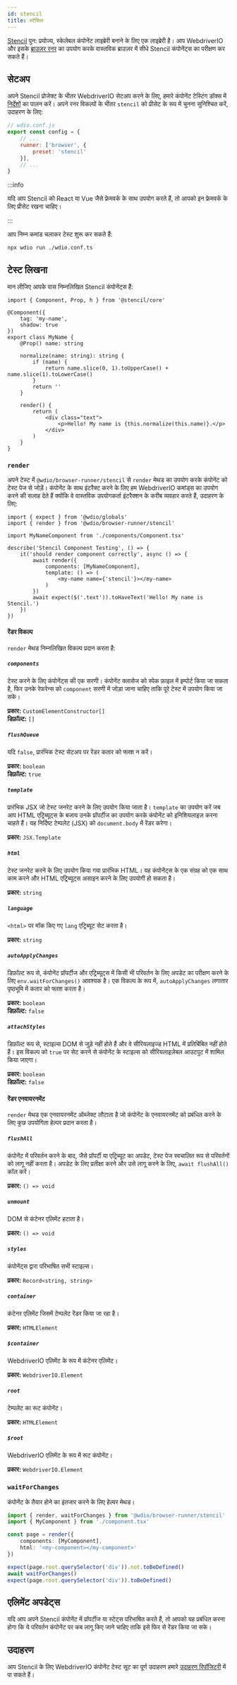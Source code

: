 ```yaml
---
id: stencil
title: स्टेंसिल
---
```


[Stencil](https://stenciljs.com/) पुन: प्रयोज्य, स्केलेबल कंपोनेंट लाइब्रेरी बनाने के लिए एक लाइब्रेरी है। आप WebdriverIO और इसके [ब्राउज़र रनर](/docs/runner#browser-runner) का उपयोग करके वास्तविक ब्राउज़र में सीधे Stencil कंपोनेंट्स का परीक्षण कर सकते हैं।

## सेटअप

अपने Stencil प्रोजेक्ट के भीतर WebdriverIO सेटअप करने के लिए, हमारे कंपोनेंट टेस्टिंग डॉक्स में [निर्देशों](/docs/component-testing#set-up) का पालन करें। अपने रनर विकल्पों के भीतर `stencil` को प्रीसेट के रूप में चुनना सुनिश्चित करें, उदाहरण के लिए:

```js
// wdio.conf.js
export const config = {
    // ...
    runner: ['browser', {
        preset: 'stencil'
    }],
    // ...
}
```

:::info

यदि आप Stencil को React या Vue जैसे फ्रेमवर्क के साथ उपयोग करते हैं, तो आपको इन फ्रेमवर्क के लिए प्रीसेट रखना चाहिए।

:::

आप निम्न कमांड चलाकर टेस्ट शुरू कर सकते हैं:

```sh
npx wdio run ./wdio.conf.ts
```

## टेस्ट लिखना

मान लीजिए आपके पास निम्नलिखित Stencil कंपोनेंट्स हैं:

```tsx title="./components/Component.tsx"
import { Component, Prop, h } from '@stencil/core'

@Component({
    tag: 'my-name',
    shadow: true
})
export class MyName {
    @Prop() name: string

    normalize(name: string): string {
        if (name) {
            return name.slice(0, 1).toUpperCase() + name.slice(1).toLowerCase()
        }
        return ''
    }

    render() {
        return (
            <div class="text">
                <p>Hello! My name is {this.normalize(this.name)}.</p>
            </div>
        )
    }
}
```

### `render`

अपने टेस्ट में `@wdio/browser-runner/stencil` से `render` मेथड का उपयोग करके कंपोनेंट को टेस्ट पेज से जोड़ें। कंपोनेंट के साथ इंटरैक्ट करने के लिए हम WebdriverIO कमांड्स का उपयोग करने की सलाह देते हैं क्योंकि वे वास्तविक उपयोगकर्ता इंटरैक्शन के करीब व्यवहार करते हैं, उदाहरण के लिए:

```tsx title="app.test.tsx"
import { expect } from '@wdio/globals'
import { render } from '@wdio/browser-runner/stencil'

import MyNameComponent from './components/Component.tsx'

describe('Stencil Component Testing', () => {
    it('should render component correctly', async () => {
        await render({
            components: [MyNameComponent],
            template: () => (
                <my-name name={'stencil'}></my-name>
            )
        })
        await expect($('.text')).toHaveText('Hello! My name is Stencil.')
    })
})
```

#### रेंडर विकल्प

`render` मेथड निम्नलिखित विकल्प प्रदान करता है:

##### `components`

टेस्ट करने के लिए कंपोनेंट्स की एक सरणी। कंपोनेंट क्लासेज को स्पेक फ़ाइल में इम्पोर्ट किया जा सकता है, फिर उनके रेफरेन्स को `component` सरणी में जोड़ा जाना चाहिए ताकि पूरे टेस्ट में उपयोग किया जा सके।

__प्रकार:__ `CustomElementConstructor[]`<br />
__डिफ़ॉल्ट:__ `[]`

##### `flushQueue`

यदि `false`, प्रारंभिक टेस्ट सेटअप पर रेंडर कतार को फ्लश न करें।

__प्रकार:__ `boolean`<br />
__डिफ़ॉल्ट:__ `true`

##### `template`

प्रारंभिक JSX जो टेस्ट जनरेट करने के लिए उपयोग किया जाता है। `template` का उपयोग करें जब आप HTML एट्रिब्यूट्स के बजाय उनके प्रॉपर्टीज का उपयोग करके कंपोनेंट को इनिशियलाइज़ करना चाहते हैं। यह निर्दिष्ट टेम्पलेट (JSX) को `document.body` में रेंडर करेगा।

__प्रकार:__ `JSX.Template`

##### `html`

टेस्ट जनरेट करने के लिए उपयोग किया गया प्रारंभिक HTML। यह कंपोनेंट्स के एक संग्रह को एक साथ काम करने और HTML एट्रिब्यूट्स असाइन करने के लिए उपयोगी हो सकता है।

__प्रकार:__ `string`

##### `language`

`<html>` पर मॉक किए गए `lang` एट्रिब्यूट सेट करता है।

__प्रकार:__ `string`

##### `autoApplyChanges`

डिफ़ॉल्ट रूप से, कंपोनेंट प्रॉपर्टीज और एट्रिब्यूट्स में किसी भी परिवर्तन के लिए अपडेट का परीक्षण करने के लिए `env.waitForChanges()` आवश्यक है। एक विकल्प के रूप में, `autoApplyChanges` लगातार पृष्ठभूमि में कतार को फ्लश करता है।

__प्रकार:__ `boolean`<br />
__डिफ़ॉल्ट:__ `false`

##### `attachStyles`

डिफ़ॉल्ट रूप से, स्टाइल्स DOM से जुड़े नहीं होते हैं और वे सीरियलाइज्ड HTML में प्रतिबिंबित नहीं होते हैं। इस विकल्प को `true` पर सेट करने से कंपोनेंट के स्टाइल्स को सीरियलाइज़ेबल आउटपुट में शामिल किया जाएगा।

__प्रकार:__ `boolean`<br />
__डिफ़ॉल्ट:__ `false`

#### रेंडर एनवायरनमेंट

`render` मेथड एक एनवायरनमेंट ऑब्जेक्ट लौटाता है जो कंपोनेंट के एनवायरनमेंट को प्रबंधित करने के लिए कुछ उपयोगिता हेल्पर प्रदान करता है।

##### `flushAll`

कंपोनेंट में परिवर्तन करने के बाद, जैसे प्रॉपर्टी या एट्रिब्यूट का अपडेट, टेस्ट पेज स्वचालित रूप से परिवर्तनों को लागू नहीं करता है। अपडेट के लिए प्रतीक्षा करने और उसे लागू करने के लिए, `await flushAll()` कॉल करें।

__प्रकार:__ `() => void`

##### `unmount`

DOM से कंटेनर एलिमेंट हटाता है।

__प्रकार:__ `() => void`

##### `styles`

कंपोनेंट्स द्वारा परिभाषित सभी स्टाइल्स।

__प्रकार:__ `Record<string, string>`

##### `container`

कंटेनर एलिमेंट जिसमें टेम्पलेट रेंडर किया जा रहा है।

__प्रकार:__ `HTMLElement`

##### `$container`

WebdriverIO एलिमेंट के रूप में कंटेनर एलिमेंट।

__प्रकार:__ `WebdriverIO.Element`

##### `root`

टेम्पलेट का रूट कंपोनेंट।

__प्रकार:__ `HTMLElement`

##### `$root`

WebdriverIO एलिमेंट के रूप में रूट कंपोनेंट।

__प्रकार:__ `WebdriverIO.Element`

### `waitForChanges`

कंपोनेंट के तैयार होने का इंतजार करने के लिए हेल्पर मेथड।

```ts
import { render, waitForChanges } from '@wdio/browser-runner/stencil'
import { MyComponent } from './component.tsx'

const page = render({
    components: [MyComponent],
    html: '<my-component></my-component>'
})

expect(page.root.querySelector('div')).not.toBeDefined()
await waitForChanges()
expect(page.root.querySelector('div')).toBeDefined()
```

## एलिमेंट अपडेट्स

यदि आप अपने Stencil कंपोनेंट में प्रॉपर्टीज या स्टेट्स परिभाषित करते हैं, तो आपको यह प्रबंधित करना होगा कि ये परिवर्तन कंपोनेंट पर कब लागू किए जाने चाहिए ताकि इसे फिर से रेंडर किया जा सके।

## उदाहरण

आप Stencil के लिए WebdriverIO कंपोनेंट टेस्ट सूट का पूर्ण उदाहरण हमारे [उदाहरण रिपॉजिटरी](https://github.com/webdriverio/component-testing-examples/tree/main/stencil-component-starter) में पा सकते हैं।